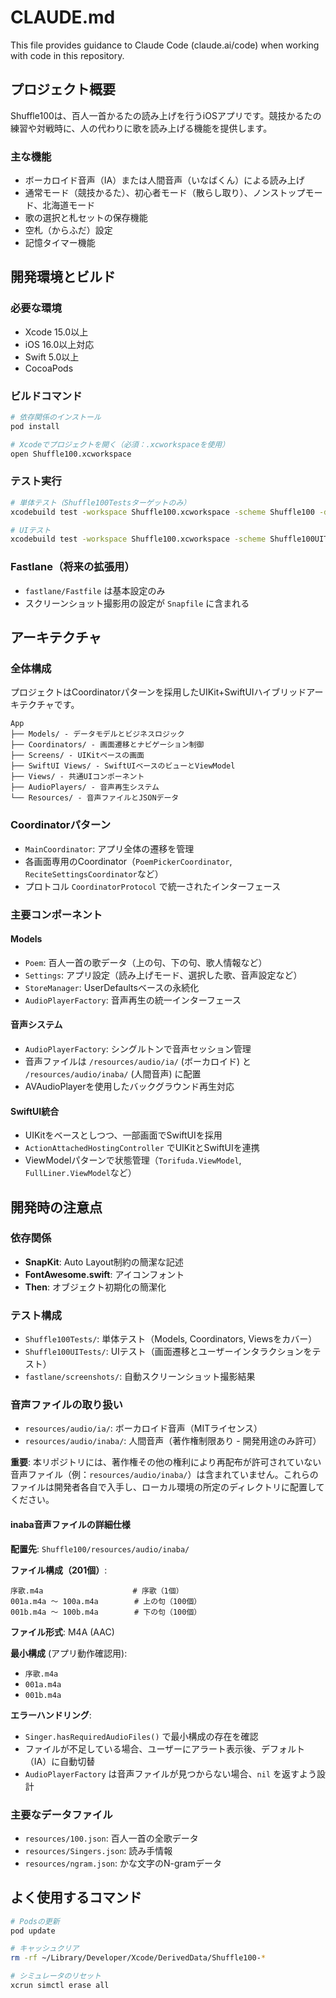 # CLAUDE.md

This file provides guidance to Claude Code (claude.ai/code) when working with code in this repository.

## プロジェクト概要

Shuffle100は、百人一首かるたの読み上げを行うiOSアプリです。競技かるたの練習や対戦時に、人の代わりに歌を読み上げる機能を提供します。

### 主な機能
- ボーカロイド音声（IA）または人間音声（いなばくん）による読み上げ
- 通常モード（競技かるた）、初心者モード（散らし取り）、ノンストップモード、北海道モード
- 歌の選択と札セットの保存機能
- 空札（からふだ）設定
- 記憶タイマー機能

## 開発環境とビルド

### 必要な環境
- Xcode 15.0以上
- iOS 16.0以上対応
- Swift 5.0以上
- CocoaPods

### ビルドコマンド
```bash
# 依存関係のインストール
pod install

# Xcodeでプロジェクトを開く（必須：.xcworkspaceを使用）
open Shuffle100.xcworkspace
```

### テスト実行
```bash
# 単体テスト（Shuffle100Testsターゲットのみ）
xcodebuild test -workspace Shuffle100.xcworkspace -scheme Shuffle100 -destination 'platform=iOS Simulator,name=iPhone 16' -only-testing Shuffle100Tests

# UIテスト
xcodebuild test -workspace Shuffle100.xcworkspace -scheme Shuffle100UITests -destination 'platform=iOS Simulator,name=iPhone 16'
```

### Fastlane（将来の拡張用）
- `fastlane/Fastfile` は基本設定のみ
- スクリーンショット撮影用の設定が `Snapfile` に含まれる

## アーキテクチャ

### 全体構成
プロジェクトはCoordinatorパターンを採用したUIKit+SwiftUIハイブリッドアーキテクチャです。

```
App
├── Models/ - データモデルとビジネスロジック
├── Coordinators/ - 画面遷移とナビゲーション制御  
├── Screens/ - UIKitベースの画面
├── SwiftUI Views/ - SwiftUIベースのビューとViewModel
├── Views/ - 共通UIコンポーネント
├── AudioPlayers/ - 音声再生システム
└── Resources/ - 音声ファイルとJSONデータ
```

### Coordinatorパターン
- `MainCoordinator`: アプリ全体の遷移を管理
- 各画面専用のCoordinator（`PoemPickerCoordinator`, `ReciteSettingsCoordinator`など）
- プロトコル `CoordinatorProtocol` で統一されたインターフェース

### 主要コンポーネント

#### Models
- `Poem`: 百人一首の歌データ（上の句、下の句、歌人情報など）
- `Settings`: アプリ設定（読み上げモード、選択した歌、音声設定など）
- `StoreManager`: UserDefaultsベースの永続化
- `AudioPlayerFactory`: 音声再生の統一インターフェース

#### 音声システム
- `AudioPlayerFactory`: シングルトンで音声セッション管理
- 音声ファイルは `/resources/audio/ia/` (ボーカロイド) と `/resources/audio/inaba/` (人間音声) に配置
- AVAudioPlayerを使用したバックグラウンド再生対応

#### SwiftUI統合
- UIKitをベースとしつつ、一部画面でSwiftUIを採用
- `ActionAttachedHostingController` でUIKitとSwiftUIを連携
- ViewModelパターンで状態管理（`Torifuda.ViewModel`, `FullLiner.ViewModel`など）

## 開発時の注意点

### 依存関係
- **SnapKit**: Auto Layout制約の簡潔な記述
- **FontAwesome.swift**: アイコンフォント
- **Then**: オブジェクト初期化の簡潔化

### テスト構成
- `Shuffle100Tests/`: 単体テスト（Models, Coordinators, Viewsをカバー）
- `Shuffle100UITests/`: UIテスト（画面遷移とユーザーインタラクションをテスト）
- `fastlane/screenshots/`: 自動スクリーンショット撮影結果

### 音声ファイルの取り扱い
- `resources/audio/ia/`: ボーカロイド音声（MITライセンス）
- `resources/audio/inaba/`: 人間音声（著作権制限あり - 開発用途のみ許可）

**重要**: 本リポジトリには、著作権その他の権利により再配布が許可されていない音声ファイル（例：`resources/audio/inaba/`）は含まれていません。これらのファイルは開発者各自で入手し、ローカル環境の所定のディレクトリに配置してください。

#### inaba音声ファイルの詳細仕様

**配置先**: `Shuffle100/resources/audio/inaba/`

**ファイル構成（201個）**:
```
序歌.m4a                    # 序歌（1個）
001a.m4a ～ 100a.m4a        # 上の句（100個）
001b.m4a ～ 100b.m4a        # 下の句（100個）
```

**ファイル形式**: M4A (AAC)

**最小構成** (アプリ動作確認用):
- `序歌.m4a`
- `001a.m4a` 
- `001b.m4a`

**エラーハンドリング**: 
- `Singer.hasRequiredAudioFiles()` で最小構成の存在を確認
- ファイルが不足している場合、ユーザーにアラート表示後、デフォルト（IA）に自動切替
- `AudioPlayerFactory` は音声ファイルが見つからない場合、`nil` を返すよう設計

### 主要なデータファイル
- `resources/100.json`: 百人一首の全歌データ
- `resources/Singers.json`: 読み手情報
- `resources/ngram.json`: かな文字のN-gramデータ

## よく使用するコマンド

```bash
# Podsの更新
pod update

# キャッシュクリア
rm -rf ~/Library/Developer/Xcode/DerivedData/Shuffle100-*

# シミュレータのリセット
xcrun simctl erase all
```